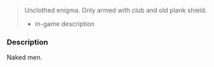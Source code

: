> Unclothed enigma. Only armed with club and old plank shield.
>- in-game description

### Description

Naked men.
